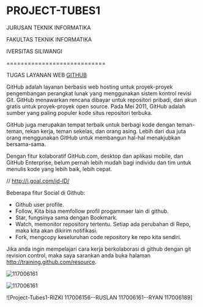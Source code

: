 PROJECT-TUBES1
==============

JURUSAN TEKNIK INFORMATIKA 


FAKULTAS TEKNIK INFORMATIKA
 

IVERSITAS SILIWANGI

============================


TUGAS LAYANAN WEB [GITHUB](https://github.com)


GitHub adalah layanan berbasis web hosting untuk proyek-proyek pengembangan perangkat lunak yang menggunakan sistem kontrol revisi Git. GitHub menawarkan rencana dibayar untuk repositori pribadi, dan akun gratis untuk proyek-proyek open source. Pada Mei 2011, GitHub adalah sumber yang paling populer kode situs repositori terbuka.

GitHub juga merupakan tempat terbaik untuk berbagi kode dengan teman-teman, rekan kerja, teman sekelas, dan orang asing. Lebih dari dua juta orang menggunakan GitHub untuk membangun hal-hal menakjubkan bersama-sama.

Dengan fitur kolaboratif GitHub.com, desktop dan aplikasi mobile, dan GitHub Enterprise, belum pernah lebih mudah bagi individu dan tim untuk menulis kode yang lebih baik, lebih cepat.


// http://i.goal.com/id-ID/


Beberapa fitur Social di Github:
+    Github user profile.
+    Follow, Kita bisa memfollow profil progammaer lain di github.
+    Star, fungsinya sama dengan Bookmark.
+    Watch, memonitor repository tertentu. Setiap ada perubahan di Repo, maka kita akan dikirim notifikasi.
+    Fork, mengcopy keseluruhan code repository ke repo kita sendiri.

Jika anda ingin mempelajari cara kerja berkolaborasi di github dengan git revision control, maka saya sarankan anda buka halaman http://training.github.com/resource.

![117006161](https://github.com/RuslanDoel) 


![117006161](https://github.com/rizkiabdillahrusyawan)


![Project-Tubes1-RIZKI 117006156--RUSLAN 117006161--RYAN 117006189]
<?php
 $feed = file_get_contents("http://www.kompas.com/getrss/bisniskeuangan");
 
 // http://cariprogram.blogspot.com
 // http://i.goal.com/id-ID/
 
 //$feed = file_get_contents($_GET['url']);
 $xml = new SimpleXmlElement($feed, LIBXML_NOCDATA);

?>
<?php
                echo "Bukan RSS, kemungkinan besar ATOM, gunakan cara membaca atom, lihat tutorial di http://cariprogram.blogspot.com";
        }
?>
